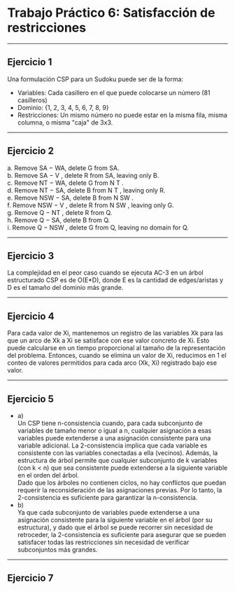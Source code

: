 # Trabajo Práctico 6: Satisfacción de restricciones

---

## Ejercicio 1
Una formulación CSP para un Sudoku puede ser de la forma:
- Variables: Cada casillero en el que puede colocarse un número (81 casilleros)
- Dominio: {1, 2, 3, 4, 5, 6, 7, 8, 9}
- Restricciones: Un mismo número no puede estar en la misma fila, misma columna, o misma "caja" de 3x3.

---
## Ejercicio 2
a. Remove SA − WA, delete G from SA.   
b. Remove SA − V , delete R from SA, leaving only B.   
c. Remove NT − WA, delete G from N T .   
d. Remove NT − SA, delete B from N T , leaving only R.   
e. Remove NSW − SA, delete B from N SW .   
f. Remove NSW − V , delete R from N SW , leaving only G.   
g. Remove Q − NT , delete R from Q.   
h. Remove Q − SA, delete B from Q.   
i. Remove Q − NSW , delete G from Q, leaving no domain for Q.

---
## Ejercicio 3
La complejidad en el peor caso cuando se ejecuta AC-3 en un árbol estructurado CSP es de O(E*D), donde E es la cantidad
de edges/aristas y D es el tamaño del dominio más grande.

---
## Ejercicio 4
Para cada valor de Xi, mantenemos un registro de las variables Xk para las que un arco de Xk a Xi se satisface con ese
valor concreto de Xi. Esto puede calcularse en un tiempo proporcional al tamaño de la representación del problema. 
Entonces, cuando se elimina un valor de Xi, reducimos en 1 el conteo de valores permitidos para cada arco (Xk, Xi)
registrado bajo ese valor.

---
## Ejercicio 5
- a)  
Un CSP tiene n-consistencia cuando, para cada subconjunto de variables de tamaño menor o igual a n, cualquier 
asignación a esas variables puede extenderse a una asignación consistente para una variable adicional.
La 2-consistencia implica que cada variable es consistente con las variables conectadas a ella (vecinos). Además, la
estructura de árbol permite que cualquier subconjunto de k variables (con k < n) que sea consistente puede extenderse
a la siguiente variable en el orden del árbol.  
Dado que los árboles no contienen ciclos, no hay conflictos que puedan requerir la reconsideración de las asignaciones
previas. Por lo tanto, la 2-consistencia es suficiente para garantizar la n-consistencia.
- b)  
Ya que cada subconjunto de variables puede extenderse a una asignación consistente para la siguiente variable
en el árbol (por su estructura), y dado que el árbol se puede recorrer sin necesidad de retroceder, la 2-consistencia 
es suficiente para asegurar que se pueden satisfacer todas las restricciones sin necesidad de verificar subconjuntos 
más grandes. 

---
## Ejercicio 7




